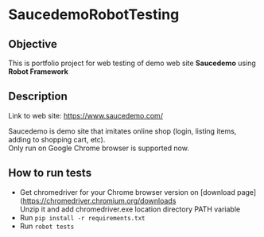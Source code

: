 # SaucedemoRobotTesting

## Objective

This is portfolio project for web testing of demo web site **Saucedemo**  using **Robot Framework**

## Description

Link to web site: https://www.saucedemo.com/

Saucedemo is demo site that imitates online shop (login, listing items, adding to shopping cart, etc).  
Only run on Google Chrome browser is supported now.

## How to run tests
- Get chromedriver for your Chrome browser version on [download page](https://chromedriver.chromium.org/downloads  
Unzip it and add chromedriver.exe location directory PATH variable
- Run `pip install -r requirements.txt`  
- Run `robot tests`  

